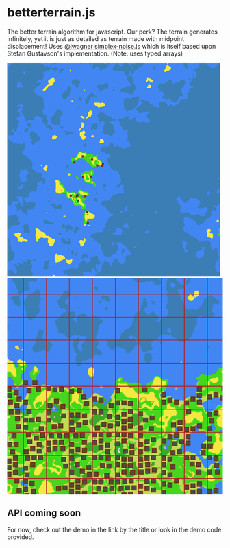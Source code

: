 # betterterrain.js
The better terrain algorithm for javascript. Our perk? The terrain generates infinitely, yet it is just as detailed as terrain made with midpoint displacement!
Uses [@jwagner simplex-noise.js](https://github.com/josephg/noisejs) which is itself based upon Stefan Gustavson's implementation. (Note: uses typed arrays)

![Demo screenshot](screenshotV1.png)
![Chunk screenshot](screenshotchunks.png)

## API coming soon

For now, check out the demo in the link by the title or look in the demo code provided.

